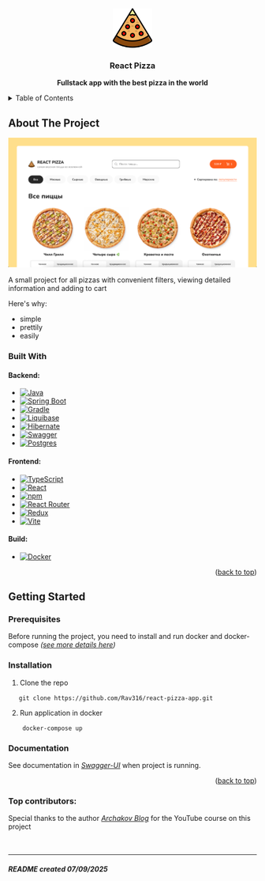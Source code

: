 <a id="readme-top"></a>
<br />
<div align="center">
  <a href="https://github.com/othneildrew/Best-README-Template">
    <img src="readme/project-logo.svg" alt="Logo" width="80" height="80">
  </a>

<h3 align="center">React Pizza</h3>

  <p align="center">
    <strong>Fullstack app with the best pizza in the world</strong>
    </p>
</div>



<!-- TABLE OF CONTENTS -->
<details>
  <summary>Table of Contents</summary>
  <ol>
    <li>
      <a href="#about-the-project">About The Project</a>
      <ul>
        <li><a href="#built-with">Built With</a></li>
      </ul>
    </li>
    <li>
      <a href="#getting-started">Getting Started</a>
      <ul>
        <li><a href="#prerequisites">Prerequisites</a></li>
        <li><a href="#installation">Installation</a></li>
      </ul>
    </li>
  </ol>
</details>



<!-- ABOUT THE PROJECT -->
## About The Project

![Product Name Screen Shot](/readme/project-screen.png)


A small project for all pizzas with convenient filters, viewing detailed information and adding to cart

Here's why:
* simple
* prettily
* easily


### Built With

#### Backend:
* 	[![Java](https://img.shields.io/badge/Java-%23ED8B00.svg?logo=openjdk&logoColor=white)](#)
* [![Spring Boot](https://img.shields.io/badge/Spring%20Boot-6DB33F?logo=springboot&logoColor=fff)](#)
* [![Gradle](https://img.shields.io/badge/-Gradle-02303A?style=flat&logo=gradle&logoColor=white)](#)
* [![Liquibase](https://img.shields.io/badge/-Liquibase-2962FF?style=flat&logo=liquibase&logoColor=white)](#)
* [![Hibernate](https://img.shields.io/badge/Hibernate-59666C?logo=hibernate&logoColor=fff)](#)
* [![Swagger](https://img.shields.io/badge/-Swagger-85EA2D?style=flat&logo=swagger&logoColor=white)](#)
* [![Postgres](https://img.shields.io/badge/Postgres-%23316192.svg?logo=postgresql&logoColor=white)](#)

#### Frontend:
* [![TypeScript](https://img.shields.io/badge/TypeScript-3178C6?logo=typescript&logoColor=fff)](#)
* [![React](https://img.shields.io/badge/React-%2320232a.svg?logo=react&logoColor=%2361DAFB)](#)
* [![npm](https://img.shields.io/badge/npm-CB3837?logo=npm&logoColor=fff)](#)
* [![React Router](https://img.shields.io/badge/React_Router-CA4245?logo=react-router&logoColor=white)](#)
* [![Redux](https://img.shields.io/badge/Redux-764ABC?logo=redux&logoColor=fff)](#)
* [![Vite](https://img.shields.io/badge/Vite-646CFF?logo=vite&logoColor=fff)](#)

#### Build:
* [![Docker](https://img.shields.io/badge/Docker-2496ED?logo=docker&logoColor=fff)](#)


<p align="right">(<a href="#readme-top">back to top</a>)</p>



<!-- GETTING STARTED -->
## Getting Started

### Prerequisites

Before running the project, you need to install and run docker and docker-compose _([see more details here](https://docs.docker.com/engine/install/))_

### Installation

1. Clone the repo
```shell
   git clone https://github.com/Rav316/react-pizza-app.git
```
2. Run application in docker
```shell
    docker-compose up
```

### Documentation

See documentation in _[Swagger-UI](http://localhost:8080/swagger-ui/index.html)_ when project is running.

<p align="right">(<a href="#readme-top">back to top</a>)</p>

### Top contributors:

Special thanks to the author _[Archakov Blog](https://github.com/Archakov06)_ for the YouTube course on this project
<br>
<br>
<br>
<hr>

##### README created 07/09/2025